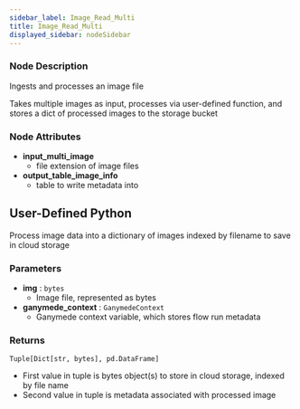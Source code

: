 ```yaml
---
sidebar_label: Image_Read_Multi
title: Image_Read_Multi
displayed_sidebar: nodeSidebar
---
```


### Node Description
Ingests and processes an image file

Takes multiple images as input, processes via user-defined function, and stores a dict of processed
images to the storage bucket


### Node Attributes
- **input_multi_image**
  - file extension of image files
- **output_table_image_info**
  - table to write metadata into
## User-Defined Python
Process image data into a dictionary of images indexed by filename to save in cloud storage


### Parameters
- **img** : `bytes`
    - Image file, represented as bytes
- **ganymede_context** : `GanymedeContext`
    - Ganymede context variable, which stores flow run metadata


### Returns
`Tuple[Dict[str, bytes], pd.DataFrame]`
  - First value in tuple is bytes object(s) to store in cloud storage, indexed by file name
  - Second value in tuple is metadata associated with processed image